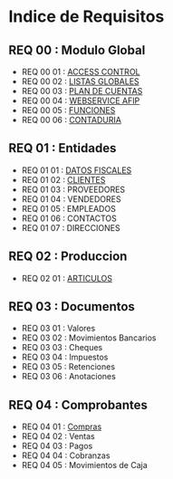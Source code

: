 # Indice de Requisitos

## REQ 00 : Modulo Global

- REQ 00 01 : [ACCESS CONTROL](<REQ 00 GLOBAL/REQ 00 01 Access Control.md>)
- REQ 00 02 : [LISTAS GLOBALES](<REQ 00 GLOBAL/REQ 00 02 ListasGlobales.md>)
- REQ 00 03 : [PLAN DE CUENTAS](<REQ 00 GLOBAL/REQ 00 03 Plan de Cuentas.md>)
- REQ 00 04 : [WEBSERVICE AFIP](<REQ 00 GLOBAL/REQ 00 03 Plan de Cuentas.md>)
- REQ 00 05 : [FUNCIONES](<REQ 00 GLOBAL/REQ 00 03 Plan de Cuentas.md>)
- REQ 00 06 : [CONTADURIA](<REQ 00 GLOBAL/REQ 00 03 Plan de Cuentas.md>)

## REQ 01 : Entidades
- REQ 01 01 : [DATOS FISCALES](<REQ 01 ENTIDADES/Req 01 01 Datos Fiscales.md>)
- REQ 01 02 : [CLIENTES](<REQ 01 02 Clientes/Req 01 02 Clientes.md>)
- REQ 01 03 : PROVEEDORES
- REQ 01 04 : VENDEDORES
- REQ 01 05 : EMPLEADOS
- REQ 01 06 : CONTACTOS
- REQ 01 07 : DIRECCIONES

## REQ 02 : Produccion
- REQ 02 01 : [ARTICULOS](<REQ 02 PRODUCCION/REQ 02 01 Articulos.md>)


## REQ 03 : Documentos
- REQ 03 01 : Valores  
- REQ 03 02 : Movimientos Bancarios 
- REQ 03 03 : Cheques 
- REQ 03 04 : Impuestos
- REQ 03 05 : Retenciones
- REQ 03 06 : Anotaciones

## REQ 04 : Comprobantes
- REQ 04 01 : [Compras](<REQ 04 COMPROBANTES/REQ 04 01 compras.md>)
- REQ 04 02 : Ventas 
- REQ 04 03 : Pagos 
- REQ 04 04 : Cobranzas 
- REQ 04 05 : Movimientos de Caja
  

